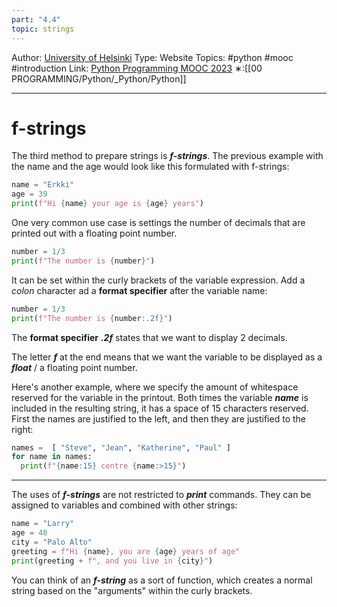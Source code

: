 ```yaml
---
part: "4.4"
topic: strings
---
```

Author: [University of Helsinki](https://programming-23.mooc.fi/)
Type: Website
Topics: #python #mooc  #introduction
Link: [Python Programming MOOC 2023](https://programming-23.mooc.fi/)
∗:[[00 PROGRAMMING/Python/_Python/Python]] 

---
# f-strings
The third method to prepare strings is ___f-strings___. 
The previous example with the name and the age would look like this formulated with f-strings:

```python
name = "Erkki"
age = 39
print(f"Hi {name} your age is {age} years")
```

One very common use case is settings the number of decimals that are printed out with a floating point number.

```python
number = 1/3
print(f"The number is {number}")
```

It can be set within the curly brackets of the variable expression.
Add a _colon_ character ad a __format specifier__ after the variable name:
```python
number = 1/3
print(f"The number is {number:.2f}")
```
The __format specifier__ ___.2f___ states that we want to display 2 decimals.

The letter ___f___ at the end means that we want the variable to be displayed as a ___float___ / a floating point number.

Here's another example, where we specify the amount of whitespace reserved for the variable in the printout. 
Both times the variable ___name___ is included in the resulting string, it has a space of 15 characters reserved. 
First the names are justified to the left, and then they are justified to the right:

```python
names =  [ "Steve", "Jean", "Katherine", "Paul" ]
for name in names:
  print(f"{name:15} centre {name:>15}")
```

---
The uses of ___f-strings___ are not restricted to ___print___ commands. 
They can be assigned to variables and combined with other strings:
```python
name = "Larry"
age = 48
city = "Palo Alto"
greeting = f"Hi {name}, you are {age} years of age"
print(greeting + f", and you live in {city}")
```

You can think of an ___f-string___ as a sort of function, which creates a normal string based on the "arguments" within the curly brackets.

